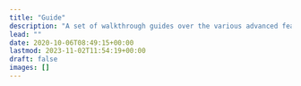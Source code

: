 ```yaml
---
title: "Guide"
description: "A set of walkthrough guides over the various advanced features of the Amplitude Audio SDK."
lead: ""
date: 2020-10-06T08:49:15+00:00
lastmod: 2023-11-02T11:54:19+00:00
draft: false
images: []
---
```

